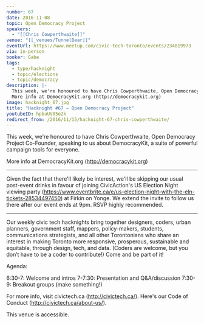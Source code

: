 ```yaml
---
number: 67
date: 2016-11-08
topic: Open Democracy Project
speakers:
  - "[[Chris Cowperthwaite]]"
venue: "[[_venues/TunnelBear]]"
eventUrl: https://www.meetup.com/civic-tech-toronto/events/234819973
via: in-person
booker: Gabe
tags:
  - type/hacknight
  - topic/elections
  - topic/democracy
description: |-
  This week, we're honoured to have Chris Cowperthwaite, Open Democracy Project Co-Founder, speaking to us about DemocracyKit, a suite of powerful campaign tools for everyone.
  More info at DemocracyKit.org (http://democracykit.org)
image: hacknight_67.jpg
title: "Hacknight #67 – Open Democracy Project"
youtubeID: hpbuUV05o2k
redirect_from: /2016/11/15/hacknight-67-chris-cowperthwaite/
---
```


This week, we're honoured to have Chris Cowperthwaite, Open Democracy Project Co-Founder, speaking to us about DemocracyKit, a suite of powerful campaign tools for everyone.

More info at DemocracyKit.org (http://democracykit.org)

---

Given the fact that there'll likely be interest, we'll be skipping our usual post-event drinks in favour of joining CivicAction's US Election Night viewing party (https://www.eventbrite.ca/e/us-election-night-with-the-eln-tickets-28534497450) at Firkin on Yonge. We extend the invite to follow us there after our event ends at 9pm. RSVP highly recommended.

---

Our weekly civic tech hacknights bring together designers, coders, urban planners, government staff, mappers, policy-makers, students, communications strategists, and all other Torontonians who share an interest in making Toronto more responsive, prosperous, sustainable and equitable, through design, tech, and data. (Coders are welcome, but you don’t have to be a coder to contribute!) Come and be part of it!

Agenda:

6:30-7: Welcome and intros
7-7:30: Presentation and Q&A/discussion
7:30-9: Breakout groups (make something!)

For more info, visit civictech.ca (http://civictech.ca/). Here's our Code of Conduct (http://civictech.ca/about-us/).

This venue is accessible.
